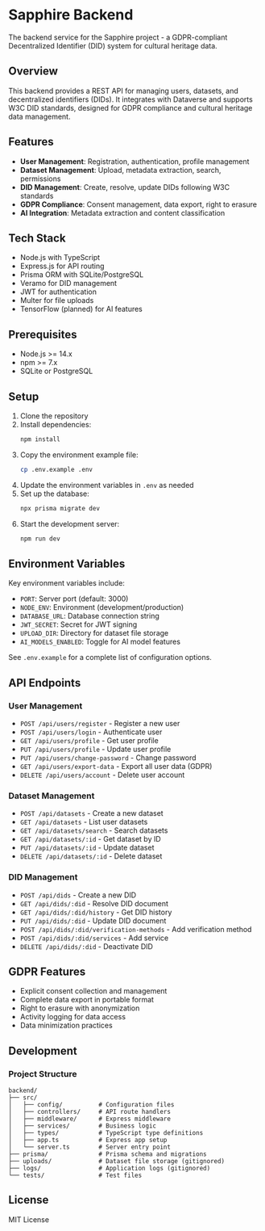 # Sapphire Backend

The backend service for the Sapphire project - a GDPR-compliant Decentralized Identifier (DID) system for cultural heritage data.

## Overview

This backend provides a REST API for managing users, datasets, and decentralized identifiers (DIDs). It integrates with Dataverse and supports W3C DID standards, designed for GDPR compliance and cultural heritage data management.

## Features

- **User Management**: Registration, authentication, profile management
- **Dataset Management**: Upload, metadata extraction, search, permissions
- **DID Management**: Create, resolve, update DIDs following W3C standards
- **GDPR Compliance**: Consent management, data export, right to erasure
- **AI Integration**: Metadata extraction and content classification

## Tech Stack

- Node.js with TypeScript
- Express.js for API routing
- Prisma ORM with SQLite/PostgreSQL
- Veramo for DID management
- JWT for authentication
- Multer for file uploads
- TensorFlow (planned) for AI features

## Prerequisites

- Node.js >= 14.x
- npm >= 7.x
- SQLite or PostgreSQL

## Setup

1. Clone the repository
2. Install dependencies:
   ```bash
   npm install
   ```
3. Copy the environment example file:
   ```bash
   cp .env.example .env
   ```
4. Update the environment variables in `.env` as needed
5. Set up the database:
   ```bash
   npx prisma migrate dev
   ```
6. Start the development server:
   ```bash
   npm run dev
   ```

## Environment Variables

Key environment variables include:

- `PORT`: Server port (default: 3000)
- `NODE_ENV`: Environment (development/production)
- `DATABASE_URL`: Database connection string
- `JWT_SECRET`: Secret for JWT signing
- `UPLOAD_DIR`: Directory for dataset file storage
- `AI_MODELS_ENABLED`: Toggle for AI model features

See `.env.example` for a complete list of configuration options.

## API Endpoints

### User Management
- `POST /api/users/register` - Register a new user
- `POST /api/users/login` - Authenticate user
- `GET /api/users/profile` - Get user profile
- `PUT /api/users/profile` - Update user profile
- `PUT /api/users/change-password` - Change password
- `GET /api/users/export-data` - Export all user data (GDPR)
- `DELETE /api/users/account` - Delete user account

### Dataset Management
- `POST /api/datasets` - Create a new dataset
- `GET /api/datasets` - List user datasets
- `GET /api/datasets/search` - Search datasets
- `GET /api/datasets/:id` - Get dataset by ID
- `PUT /api/datasets/:id` - Update dataset
- `DELETE /api/datasets/:id` - Delete dataset

### DID Management
- `POST /api/dids` - Create a new DID
- `GET /api/dids/:did` - Resolve DID document
- `GET /api/dids/:did/history` - Get DID history
- `PUT /api/dids/:did` - Update DID document
- `POST /api/dids/:did/verification-methods` - Add verification method
- `POST /api/dids/:did/services` - Add service
- `DELETE /api/dids/:did` - Deactivate DID

## GDPR Features

- Explicit consent collection and management
- Complete data export in portable format
- Right to erasure with anonymization
- Activity logging for data access
- Data minimization practices

## Development

### Project Structure

```
backend/
├── src/
│   ├── config/          # Configuration files
│   ├── controllers/     # API route handlers
│   ├── middleware/      # Express middleware
│   ├── services/        # Business logic
│   ├── types/           # TypeScript type definitions
│   ├── app.ts           # Express app setup
│   └── server.ts        # Server entry point
├── prisma/              # Prisma schema and migrations
├── uploads/             # Dataset file storage (gitignored)
├── logs/                # Application logs (gitignored)
└── tests/               # Test files
```

## License

MIT License
